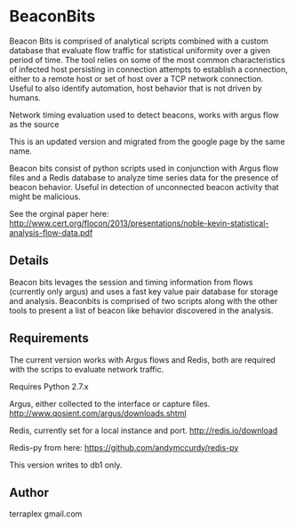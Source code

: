 BeaconBits
==========

Beacon Bits is comprised of analytical scripts combined with a custom database that evaluate flow traffic for statistical uniformity over a given period of time.  The tool relies on some of the most common characteristics of infected host persisting in connection attempts to establish a connection, either to a remote host or set of host over a TCP network connection.  Useful to also identify automation, host behavior that is not driven by humans.

Network timing evaluation used to detect beacons, works with argus flow as the source

This is an updated version and migrated from the google page by the same name.

Beacon bits consist of python scripts used in conjunction with Argus flow files and a Redis database to analyze time series data for the presence of beacon behavior. Useful in detection of unconnected beacon activity that might be malicious.

See the orginal paper here: http://www.cert.org/flocon/2013/presentations/noble-kevin-statistical-analysis-flow-data.pdf

Details
-------

Beacon bits levages the session and timing information from flows (currently only argus) and uses a fast key value pair database for storage and analysis. Beaconbits is comprised of two scripts along with the other tools to present a list of beacon like behavior discovered in the analysis.



Requirements
------------

The current version works with Argus flows and Redis, both are required with the scrips to evaluate network traffic.

Requires Python 2.7.x

Argus, either collected to the interface or capture files. http://www.qosient.com/argus/downloads.shtml

Redis, currently set for a local instance and port. http://redis.io/download

Redis-py from here: https://github.com/andymccurdy/redis-py


This version writes to db1 only.

Author
------

terraplex gmail.com



